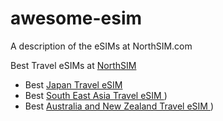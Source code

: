 # awesome-esim
A description of the eSIMs at NorthSIM.com

Best Travel eSIMs at [NorthSIM](https://northsim.com.com)

- Best [Japan Travel eSIM ](https://[noerhsim.com](https://www.northsim.com/product/japan-travel-esim/))
- Best [South East Asia Travel eSIM ](https://www.northsim.com/product/south-east-asia-travel-esim/))
- Best [Australia and New Zealand Travel eSIM ](https://www.northsim.com/product/australia-newzealand-travel-esim/))
